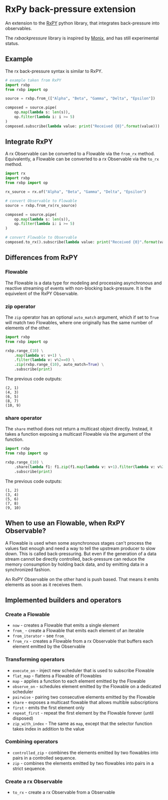 
RxPy back-pressure extension
============================

An extension to the [RxPY](https://github.com/ReactiveX/RxPY) python 
library, that integrates back-pressure into observables.

The *rxbackpressure* library is inspired by [Monix](https://github.com/monix/monix), and has still experimental status. 

Example
-------

The rx back-pressure syntax is similar to RxPY.

```python
# example taken from RxPY
import rxbp
from rxbp import op

source = rxbp.from_(["Alpha", "Beta", "Gamma", "Delta", "Epsilon"])

composed = source.pipe(
    op.map(lambda s: len(s)),
    op.filter(lambda i: i >= 5)
)
composed.subscribe(lambda value: print("Received {0}".format(value)))
```

Integrate RxPY
--------------

A rx Observable can be converted to a Flowable via the `from_rx` method.
Equivalently, a Flowable can be converted to a rx Observable via the `to_rx` method.

```python
import rx
import rxbp
from rxbp import op

rx_source = rx.of("Alpha", "Beta", "Gamma", "Delta", "Epsilon")

# convert Observable to Flowable
source = rxbp.from_rx(rx_source)

composed = source.pipe(
    op.map(lambda s: len(s)),
    op.filter(lambda i: i >= 5)
)

# convert Flowable to Observable
composed.to_rx().subscribe(lambda value: print("Received {0}".format(value)))
```

Differences from RxPY
---------------------

### Flowable

The Flowable is a data type for modeling and processing asynchronous and reactive 
streaming of events with non-blocking back-pressure. It is the equivelent of the 
RxPY Observable.

### zip operator

The `zip` operator has an optional `auto_match` argument, which if set to `True`
will match two Flowables, where one originally has the same number of elements of the other.

```python
import rxbp
from rxbp import op

rxbp.range_(10) \
    .map(lambda v: v+1) \
    .filter(lambda v: v%2==0) \
    .zip(rxbp.range_(10), auto_match=True) \
    .subscribe(print)
```

The previous code outputs:

```
(2, 1)
(4, 3)
(6, 5)
(8, 7)
(10, 9)
```

### share operator

The `share` method does not return a multicast object directly. Instead, it takes a function 
exposing a multicast Flowable via the argument of the function.

```python
import rxbp
from rxbp import op

rxbp.range_(10) \
    .share(lambda f1: f1.zip(f1.map(lambda v: v+1).filter(lambda v: v%2==0))) \
    .subscribe(print)
```
The previous code outputs:

```
(1, 2)
(3, 4)
(5, 6)
(7, 8)
(9, 10)
```

When to use an Flowable, when RxPY Observable?
-----------------------------------------

A Flowable is used when some asynchronous stages can't process the values 
fast enough and need a way to tell the upstream producer to slow down. This is called
back-pressuring. But even if the generation of a data stream cannot be directly controlled, 
back-pressure can reduce the memory consumption by holding back data, and by emitting data
in a synchronized fashion.

An RxPY Observable on the other hand is push based. That means it emits elements as soon as
it receives them.


Implemented builders and operators
----------------------------------

### Create a Flowable

- `now` - creates a Flowable that emits a single element
- `from_` - create a Flowable that emits each element of an iterable
- `from_iterator` - see `from_`
- `from_rx` - creates a Flowable from a rx Observable that buffers each element emitted by the Observable

### Transforming operators

- `execute_on` - inject new scheduler that is used to subscribe Flowable
- `flat_map` - flattens a Flowable of Flowables
- `map` - applies a function to each element emitted by the Flowable
- `observe_on` - schedules element emitted by the Flowable on a dedicated scheduler
- `pairwise` - pairing two consecutive elements emitted by the Flowable
- `share` - exposes a multicast flowable that allows multible subscriptions
- `first` - emits the first element only
- `repeat_first` - repeat the first element by the Flowable forever (until disposed)
- `zip_with_index` - The same as `map`, except that the selector function takes 
index in addition to the value


### Combining operators

- `controlled_zip` - combines the elements emitted by two flowables 
into pairs in a controlled sequence. 
- `zip` - combines the elements emitted by two flowables into pairs in 
a strict sequence.

### Create a rx Observable

- `to_rx` - create a rx Observable from a Observable